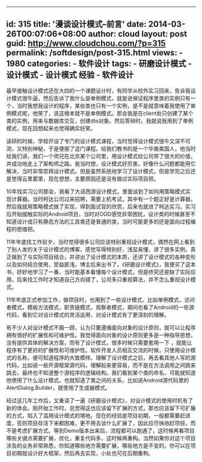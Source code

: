 ---
   id: 315
   title: '漫谈设计模式&#8211;前言'
   date: 2014-03-26T00:07:06+08:00
   author: cloud
   layout: post
   guid: http://www.cloudchou.com/?p=315
   permalink: /softdesign/post-315.html
   views:
     - 1980
   categories:
     - 软件设计
   tags:
     - 研磨设计模式
     - 设计模式
     - 设计模式 经验
     - 软件设计
   ---
<p>最早接触设计模式还在大四的一个课题设计时，有同学从校外实习回来，告诉我设计模式很牛逼，然后告诉了我什么是单例模式，就是说保证程序里类的实例只有一个，当时我想我设计的程序，某些类也只有一个实例，是不是就意味着我使用了单例模式呢，他笑了，说这根本就不是单例模式。那会我是在client处只创建了某个类的实例，用来与数据库交互，创建dto对象。然后答辩时，我就说我用到了单例模式，现在回想起来也觉得确实好笑。</p>
 <p>读研的时候，学校开设了专门的设计模式课程，当时觉得设计模式很牛又深不可测，又特别神秘，于是便报了这门课程。给我们教书的是一个华裔美国人，他当时给我们讲，我们一个师兄在北京某个公司里，用设计模式给公司带了很大的价值，并成功地走上了架构师之路。我当时想，设计模式好厉害，好像什么问题都能用它解决，当时非常崇拜设计模式。但是虽然系统地学习了设计模式，但是学完之后还是觉得云里雾里，现在想想，主要原因还是没有做过实际项目把。</p>
 <p>10年找实习公司那会，我看了大话西游设计模式，里面谈到了如何用策略模式实现计算器。当时柯达公司过来招聘，需要上机考试，其中有一个题正好是计算器，然后我就用策略模式做了实现，得到面试官的欣赏，后来也就进了柯达实习。实习后开始接触实际的Android项目，当时对OOD感觉非常困扰，设计类的时候甚至不知道设计成只有静态方法的工具类还是普通的类，当时可能更多的还是面向过程编程的思维把。</p>
 <p>11年年底找工作前夕，当时觉得很多公司应该特别重视设计模式，偶然在网上看到了别人发的关于设计模式的博客，感觉写得特别好，浅显易懂，讲了很多实例，真正做到了与实际项目结合，并讲出了设计模式的本质，还讲了设计模式的各种变形以及如何结合使用，受益匪浅，博主后来出书了，《研磨设计模式》，我便买了这本书，好好地学习了一番，当时能基本看懂每个设计模式，但是终究还是缺了实际应用。后来找工作时才知道自己方向错了，公司多只重视算法，并不怎么重视设计模式。</p>
 <p>11年年底正式参加工作，做项目时，也用到了一些设计模式，比如单例模式，访问者模式，模板方法模式，职责链模式，观察者模式，期间也看了Android的一些源代码，看到它对设计模式的灵活运用，对设计模式有了更深刻的理解。</p>
 <p>有不少人对设计模式不屑一顾，认为只要遵循面向对象的设计原则，就可以让程序拥有很好的扩展性和可维护性。我觉得面向对象的设计原则更多是一种指导思想，没有提供具体的解决方案，而有了设计模式，很多时候只需要套用一下 ，就能让程序有了更好的扩展性和可维护性。软件开发人员相互交流的时候，只使用设计模式的名称，便可知道程序的大致模样。理解了设计模式之后，再去看其他人写的源代码，比如说一些开源框架源代码，理解起来更容易，而不是在方法调用之间跳来跳去，最终也不知道整个源程序的逻辑结构。我们看到某个类的命名，可能就知道他使用了什么设计模式，也就知道了类之间的关系，比如说Android源代码里的AlertDialog.Builder，就使用了生成器模式。</p>
 <p>经过这几年工作后，又重读了一遍《研磨设计模式》，对设计模式的使用时机有了新的体会。刚开始工作时，总觉得这也应该留下扩展的方式，那也应该留下可扩展的方式，陷入了滥用设计模式的境地。现在的经验是项目初期，一般都需要赶进度，否则项目存活下来都困难，更不用去谈什么扩展了，因此应尽快地赶项目，而不是考虑扩展方式。等到Demo版本出来后，流程都可以跑通了，这时候再看项目哪些关键点需要扩展，优化，重复代码多，这时候再重构。当然如果你对这个项目涉及的业务非常熟悉，你知道哪些地方需要扩展，哪些地方是不变的，你可以在项目初期就设计好大框架，然后再去实现，小处也可在后期重构。</p>
 
